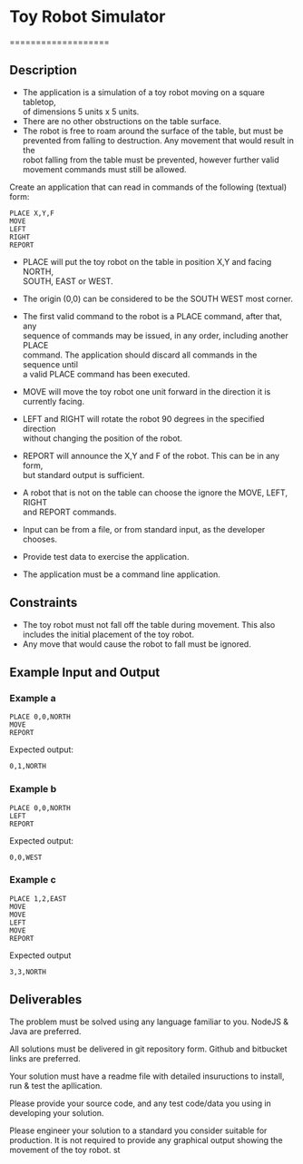# Toy Robot Simulator
===================

Description
-----------

-   The application is a simulation of a toy robot moving on a square
    tabletop,\
     of dimensions 5 units x 5 units.
-   There are no other obstructions on the table surface.
-   The robot is free to roam around the surface of the table, but must
    be\
     prevented from falling to destruction. Any movement that would
    result in the\
     robot falling from the table must be prevented, however further
    valid\
     movement commands must still be allowed.

Create an application that can read in commands of the following
(textual) form:

    PLACE X,Y,F
    MOVE
    LEFT
    RIGHT
    REPORT

-   PLACE will put the toy robot on the table in position X,Y and facing
    NORTH,\
     SOUTH, EAST or WEST.

-   The origin (0,0) can be considered to be the SOUTH WEST most corner.

-   The first valid command to the robot is a PLACE command, after that,
    any\
     sequence of commands may be issued, in any order, including another
    PLACE\
     command. The application should discard all commands in the
    sequence until\
     a valid PLACE command has been executed.

-   MOVE will move the toy robot one unit forward in the direction it
    is\
     currently facing.

-   LEFT and RIGHT will rotate the robot 90 degrees in the specified
    direction\
     without changing the position of the robot.

-   REPORT will announce the X,Y and F of the robot. This can be in any
    form,\
     but standard output is sufficient.

-   A robot that is not on the table can choose the ignore the MOVE,
    LEFT, RIGHT\
     and REPORT commands.

-   Input can be from a file, or from standard input, as the developer
    chooses.

-   Provide test data to exercise the application.

-   The application must be a command line application.

Constraints
-----------

-   The toy robot must not fall off the table during movement. This
    also\
     includes the initial placement of the toy robot.
-   Any move that would cause the robot to fall must be ignored.

Example Input and Output
------------------------

### Example a

    PLACE 0,0,NORTH
    MOVE
    REPORT

Expected output:

    0,1,NORTH

### Example b

    PLACE 0,0,NORTH
    LEFT
    REPORT

Expected output:

    0,0,WEST

### Example c

    PLACE 1,2,EAST
    MOVE
    MOVE
    LEFT
    MOVE
    REPORT

Expected output

    3,3,NORTH

Deliverables
------------

The problem must be solved using any language familiar to you. NodeJS &
Java are preferred.

All solutions must be delivered in git repository form. Github and
bitbucket links are preferred.

Your solution must have a readme file with detailed insuructions to
install, run & test the apllication.

Please provide your source code, and any test code/data you using in\
 developing your solution.

Please engineer your solution to a standard you consider suitable for\
 production. It is not required to provide any graphical output showing
the\
 movement of the toy robot.
st
